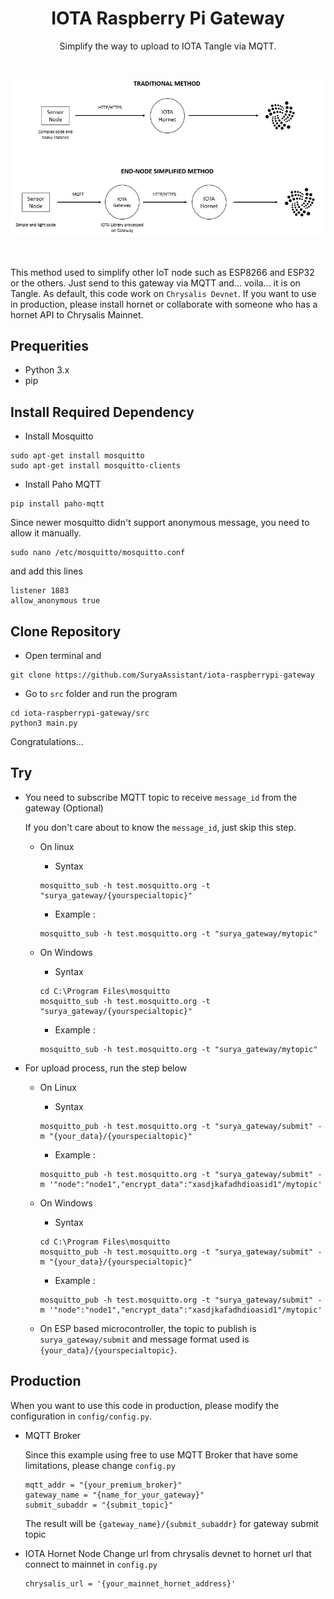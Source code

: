 <!-- Title -->
<span align = "center">

# IOTA Raspberry Pi Gateway

Simplify the way to upload to IOTA Tangle via MQTT. 

</span>
<!-- End of Title -->

<br>
<span align = "center">
   
![Logo](https://github.com/SuryaAssistant/iota-raspberrypi-gateway/blob/main/new_iota.png)

</span>
<br>


This method used to simplify other IoT node such as ESP8266 and ESP32 or the others. Just send to this gateway via MQTT and... voila... it is on Tangle.
As default, this code work on `Chrysalis Devnet`. If you want to use in production, please install hornet or collaborate with someone who has a hornet API to Chrysalis Mainnet.

## Prequerities
- Python 3.x
- pip

## Install Required Dependency

- Install Mosquitto
```
sudo apt-get install mosquitto
sudo apt-get install mosquitto-clients
```
- Install Paho MQTT
```
pip install paho-mqtt
```

Since newer mosquitto didn't support anonymous message, you need to allow it manually.
```
sudo nano /etc/mosquitto/mosquitto.conf
```
and add this lines
```
listener 1883
allow_anonymous true
```

## Clone Repository
- Open terminal and 
```
git clone https://github.com/SuryaAssistant/iota-raspberrypi-gateway
```
- Go to `src` folder and run the program
```
cd iota-raspberrypi-gateway/src
python3 main.py
```

Congratulations...

## Try

- You need to subscribe MQTT topic to receive `message_id` from the gateway (Optional)

  If you don't care about to know the `message_id`, just skip this step.
  
  - On linux
    - Syntax
    ```
    mosquitto_sub -h test.mosquitto.org -t "surya_gateway/{yourspecialtopic}"
    ```
    - Example :
    ```
    mosquitto_sub -h test.mosquitto.org -t "surya_gateway/mytopic"
    ```
  
  - On Windows
    - Syntax
    ```
    cd C:\Program Files\mosquitto
    mosquitto_sub -h test.mosquitto.org -t "surya_gateway/{yourspecialtopic}"
    ```
    - Example : 
    ```
    mosquitto_sub -h test.mosquitto.org -t "surya_gateway/mytopic"
    ```

- For upload process, run the step below
  - On Linux
    - Syntax
    ```
    mosquitto_pub -h test.mosquitto.org -t "surya_gateway/submit" -m "{your_data}/{yourspecialtopic}"
    ```
    - Example :
    ```
    mosquitto_pub -h test.mosquitto.org -t "surya_gateway/submit" -m '"node":"node1","encrypt_data":"xasdjkafadhdioasid1"/mytopic'
    ```

  - On Windows
    - Syntax
    ```
    cd C:\Program Files\mosquitto
    mosquitto_pub -h test.mosquitto.org -t "surya_gateway/submit" -m "{your_data}/{yourspecialtopic}"
    ```
    - Example :
    ```
    mosquitto_pub -h test.mosquitto.org -t "surya_gateway/submit" -m '"node":"node1","encrypt_data":"xasdjkafadhdioasid1"/mytopic'
    ```

  - On ESP based microcontroller, the topic to publish is `surya_gateway/submit` and message format used is `{your_data}/{yourspecialtopic}`.
  
## Production
When you want to use this code in production, please modify the configuration in `config/config.py`.
- MQTT Broker

  Since this example using free to use MQTT Broker that have some limitations, please change `config.py`
  ```
  mqtt_addr = "{your_premium_broker}"
  gateway_name = "{name_for_your_gateway}"
  submit_subaddr = "{submit_topic}"
  ```
  
  The result will be `{gateway_name}/{submit_subaddr}` for gateway submit topic
  
- IOTA Hornet Node
  Change url from chrysalis devnet to hornet url that connect to mainnet in `config.py`
  ```
  chrysalis_url = '{your_mainnet_hornet_address}'
  ```
